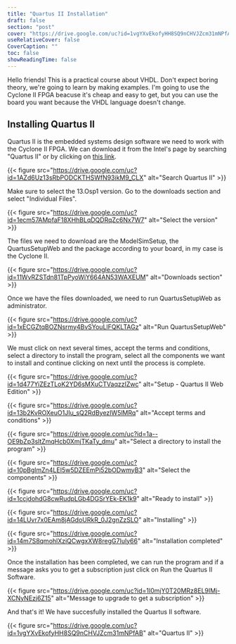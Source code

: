 ```yaml
---
title: "Quartus II Installation"
draft: false
section: "post"
cover: "https://drive.google.com/uc?id=1vgYXvEkofyHH8SQ9nCHVJZcm31mNPfAB"
useRelativeCover: false
CoverCaption: ""
toc: false
showReadingTime: false
---
```


Hello friends! This is a practical course about VHDL. Don't expect boring theory, we're going to learn by making examples. I'm going to use the Cyclone II FPGA beacuse it's cheap and easy to get, but you can use the board you want because the VHDL language doesn't change.

## Installing Quartus II

Quartus II is the embedded systems design software we need to work with the Cyclone II FPGA. We can download it from the Intel's page by searching "Quartus II" or by clicking on [this link](https://www.intel.com/content/www/us/en/software-kit/711791/intel-quartus-ii-web-edition-design-software-version-13-0sp1-for-windows.html).

{{< figure
src="https://drive.google.com/uc?id=1AZd6Uz13sRbPODCKTHSWfN93ikM9_CLX"
alt="Search Quartus II" >}}

Make sure to select the 13.Osp1 version. Go to the downloads section and select "Individual Files".

{{< figure
src="https://drive.google.com/uc?id=1ecm57AMpfaF18XHhBLqDQDRqZc6Nx7W7"
alt="Select the version" >}}

The files we need to download are the ModelSimSetup, the QuartusSetupWeb and the package according to your board, in my case is the Cyclone II.

{{< figure
src="https://drive.google.com/uc?id=11WvRZSTdn81TpPyoWiY664AN53WAXEUM"
alt="Downloads section" >}}

Once we have the files downloaded, we need to run QuartusSetupWeb as administrator.

{{< figure
src="https://drive.google.com/uc?id=1xECGZtqBOZNsrmy4BvSYouLlFQKLTAGz"
alt="Run QuartusSetupWeb" >}}

We must click on next several times, accept the terms and conditions, select a directory to install the program, select all the components we want to install and continue clicking on next until the process is complete.

{{< figure
src="https://drive.google.com/uc?id=1d477YiZEzTLoK2YD6sMXuCTVaqzzIZwc"
alt="Setup - Quartus II Web Edition" >}}

{{< figure
src="https://drive.google.com/uc?id=13b2KvROXeuO1JIu_sQ2RdByezIW5lMRq"
alt="Accept terms and conditions" >}}

{{< figure
src="https://drive.google.com/uc?id=1a--OE9bZp3sltZmqHcb0XmjTKaTy_dmu"
alt="Select a directory to install the program" >}}

{{< figure
src="https://drive.google.com/uc?id=10pBglmZn4LEI5w5DZEEmPi52bODwmyB3"
alt="Select the components" >}}

{{< figure
src="https://drive.google.com/uc?id=1ccjdohdG8cwRudpLGb4DGSrYEk-EK1k9"
alt="Ready to install" >}}

{{< figure
src="https://drive.google.com/uc?id=14LUvr7x0EAm8jAGdoURkR_0J2gnZzSLO"
alt="Installing" >}}

{{< figure
src="https://drive.google.com/uc?id=14m7S8qmohlXziQCwgxXW8regG7Iuly66"
alt="Installation completed" >}}

Once the installation has been completed, we can run the program and if a message asks you to get a subscription just click on Run the Quartus II Software.

{{< figure
src="https://drive.google.com/uc?id=1I0mjY0T20MRz8EL9IMj-XCNyNEzj6Z15"
alt="Message to upgrade to get a subscription" >}}

And that's it! We have succesfully installed the Quartus II software.

{{< figure
src="https://drive.google.com/uc?id=1vgYXvEkofyHH8SQ9nCHVJZcm31mNPfAB"
alt="Quartus II" >}}